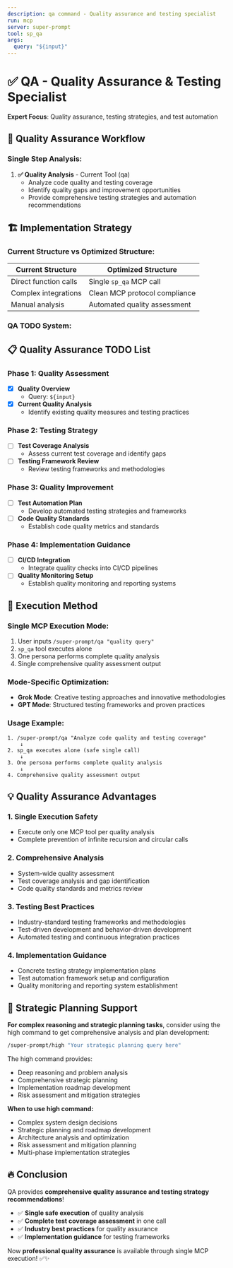```yaml
---
description: qa command - Quality assurance and testing specialist
run: mcp
server: super-prompt
tool: sp_qa
args:
  query: "${input}"
---
```


# ✅ **QA - Quality Assurance & Testing Specialist**

**Expert Focus**: Quality assurance, testing strategies, and test automation

## 🎯 **Quality Assurance Workflow**

### **Single Step Analysis:**

1. **✅ Quality Analysis** - Current Tool (qa)
   - Analyze code quality and testing coverage
   - Identify quality gaps and improvement opportunities
   - Provide comprehensive testing strategies and automation recommendations

## 🏗️ **Implementation Strategy**

### **Current Structure vs Optimized Structure:**

| **Current Structure** | **Optimized Structure** |
|----------------------|-------------------------|
| Direct function calls | Single `sp_qa` MCP call |
| Complex integrations | Clean MCP protocol compliance |
| Manual analysis | Automated quality assessment |

### **QA TODO System:**

## 📋 **Quality Assurance TODO List**

### Phase 1: Quality Assessment
- [x] **Quality Overview**
  - Query: `${input}`
- [x] **Current Quality Analysis**
  - Identify existing quality measures and testing practices

### Phase 2: Testing Strategy
- [ ] **Test Coverage Analysis**
  - Assess current test coverage and identify gaps
- [ ] **Testing Framework Review**
  - Review testing frameworks and methodologies

### Phase 3: Quality Improvement
- [ ] **Test Automation Plan**
  - Develop automated testing strategies and frameworks
- [ ] **Code Quality Standards**
  - Establish code quality metrics and standards

### Phase 4: Implementation Guidance
- [ ] **CI/CD Integration**
  - Integrate quality checks into CI/CD pipelines
- [ ] **Quality Monitoring Setup**
  - Establish quality monitoring and reporting systems

## 🚀 **Execution Method**

### **Single MCP Execution Mode:**
1. User inputs `/super-prompt/qa "quality query"`
2. `sp_qa` tool executes alone
3. One persona performs complete quality analysis
4. Single comprehensive quality assessment output

### **Mode-Specific Optimization:**
- **Grok Mode**: Creative testing approaches and innovative methodologies
- **GPT Mode**: Structured testing frameworks and proven practices

### **Usage Example:**
```
1. /super-prompt/qa "Analyze code quality and testing coverage"
    ↓
2. sp_qa executes alone (safe single call)
    ↓
3. One persona performs complete quality analysis
    ↓
4. Comprehensive quality assessment output
```

## 💡 **Quality Assurance Advantages**

### **1. Single Execution Safety**
- Execute only one MCP tool per quality analysis
- Complete prevention of infinite recursion and circular calls

### **2. Comprehensive Analysis**
- System-wide quality assessment
- Test coverage analysis and gap identification
- Code quality standards and metrics review

### **3. Testing Best Practices**
- Industry-standard testing frameworks and methodologies
- Test-driven development and behavior-driven development
- Automated testing and continuous integration practices

### **4. Implementation Guidance**
- Concrete testing strategy implementation plans
- Test automation framework setup and configuration
- Quality monitoring and reporting system establishment

## 🧠 **Strategic Planning Support**

**For complex reasoning and strategic planning tasks**, consider using the high command to get comprehensive analysis and plan development:

```bash
/super-prompt/high "Your strategic planning query here"
```

The high command provides:
- Deep reasoning and problem analysis
- Comprehensive strategic planning
- Implementation roadmap development
- Risk assessment and mitigation strategies

**When to use high command:**
- Complex system design decisions
- Strategic planning and roadmap development
- Architecture analysis and optimization
- Risk assessment and mitigation planning
- Multi-phase implementation strategies

## 🔥 **Conclusion**

QA provides **comprehensive quality assurance and testing strategy recommendations**!

- ✅ **Single safe execution** of quality analysis
- ✅ **Complete test coverage assessment** in one call
- ✅ **Industry best practices** for quality assurance
- ✅ **Implementation guidance** for testing frameworks

Now **professional quality assurance** is available through single MCP execution! ✅✨
